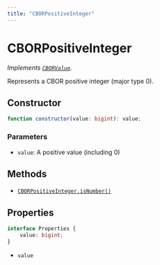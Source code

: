 ```yaml
---
title: "CBORPositiveInteger"
---
```


# CBORPositiveInteger

_Implements [`CBORValue`](/reference/main/CBORValue)._

Represents a CBOR positive integer (major type 0).

## Constructor

```ts
function constructor(value: bigint): value;
```

### Parameters

- `value`: A positive value (including 0)

## Methods

- [`CBORPositiveInteger.isNumber()`](/reference/main/CBORPositiveInteger/isNumber)

## Properties

```ts
interface Properties {
	value: bigint;
}
```

- `value`
